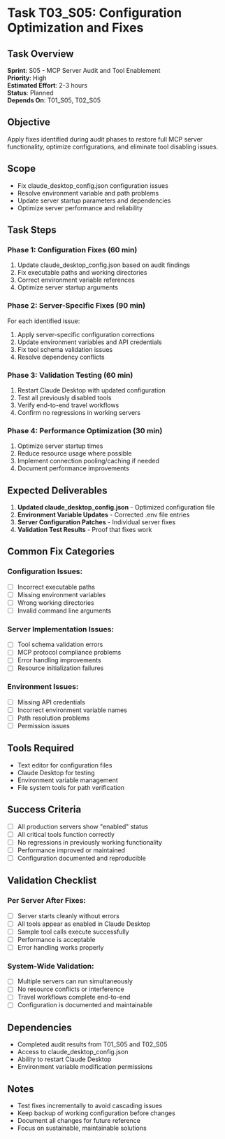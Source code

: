 # Task T03_S05: Configuration Optimization and Fixes

## Task Overview
**Sprint**: S05 - MCP Server Audit and Tool Enablement  
**Priority**: High  
**Estimated Effort**: 2-3 hours  
**Status**: Planned  
**Depends On**: T01_S05, T02_S05  

## Objective
Apply fixes identified during audit phases to restore full MCP server functionality, optimize configurations, and eliminate tool disabling issues.

## Scope
- Fix claude_desktop_config.json configuration issues
- Resolve environment variable and path problems
- Update server startup parameters and dependencies
- Optimize server performance and reliability

## Task Steps

### Phase 1: Configuration Fixes (60 min)
1. Update claude_desktop_config.json based on audit findings
2. Fix executable paths and working directories
3. Correct environment variable references
4. Optimize server startup arguments

### Phase 2: Server-Specific Fixes (90 min)
For each identified issue:
1. Apply server-specific configuration corrections
2. Update environment variables and API credentials
3. Fix tool schema validation issues
4. Resolve dependency conflicts

### Phase 3: Validation Testing (60 min)
1. Restart Claude Desktop with updated configuration
2. Test all previously disabled tools
3. Verify end-to-end travel workflows
4. Confirm no regressions in working servers

### Phase 4: Performance Optimization (30 min)
1. Optimize server startup times
2. Reduce resource usage where possible
3. Implement connection pooling/caching if needed
4. Document performance improvements

## Expected Deliverables
1. **Updated claude_desktop_config.json** - Optimized configuration file
2. **Environment Variable Updates** - Corrected .env file entries
3. **Server Configuration Patches** - Individual server fixes
4. **Validation Test Results** - Proof that fixes work

## Common Fix Categories
### Configuration Issues:
- [ ] Incorrect executable paths
- [ ] Missing environment variables
- [ ] Wrong working directories
- [ ] Invalid command line arguments

### Server Implementation Issues:
- [ ] Tool schema validation errors
- [ ] MCP protocol compliance problems
- [ ] Error handling improvements
- [ ] Resource initialization failures

### Environment Issues:
- [ ] Missing API credentials
- [ ] Incorrect environment variable names
- [ ] Path resolution problems
- [ ] Permission issues

## Tools Required
- Text editor for configuration files
- Claude Desktop for testing
- Environment variable management
- File system tools for path verification

## Success Criteria
- [ ] All production servers show "enabled" status
- [ ] All critical tools function correctly
- [ ] No regressions in previously working functionality
- [ ] Performance improved or maintained
- [ ] Configuration documented and reproducible

## Validation Checklist
### Per Server After Fixes:
- [ ] Server starts cleanly without errors
- [ ] All tools appear as enabled in Claude Desktop
- [ ] Sample tool calls execute successfully
- [ ] Performance is acceptable
- [ ] Error handling works properly

### System-Wide Validation:
- [ ] Multiple servers can run simultaneously
- [ ] No resource conflicts or interference
- [ ] Travel workflows complete end-to-end
- [ ] Configuration is documented and maintainable

## Dependencies
- Completed audit results from T01_S05 and T02_S05
- Access to claude_desktop_config.json
- Ability to restart Claude Desktop
- Environment variable modification permissions

## Notes
- Test fixes incrementally to avoid cascading issues
- Keep backup of working configuration before changes
- Document all changes for future reference
- Focus on sustainable, maintainable solutions
